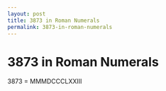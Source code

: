 ```yaml
---
layout: post
title: 3873 in Roman Numerals
permalink: 3873-in-roman-numerals
---
```


# 3873 in Roman Numerals

3873 = MMMDCCCLXXIII
